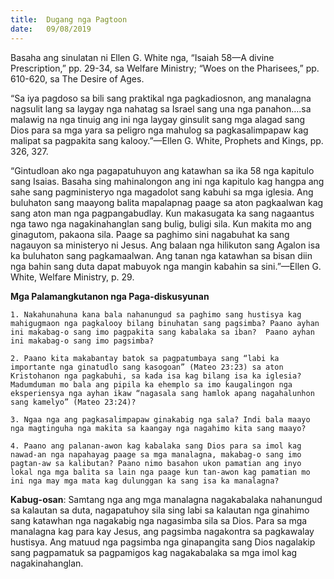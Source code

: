 ```yaml
---
title:  Dugang nga Pagtoon
date:   09/08/2019
---
```


Basaha ang sinulatan ni Ellen G. White nga, “Isaiah 58—A divine Prescription,” pp. 29-34, sa Welfare Ministry; “Woes on the Pharisees,” pp. 610-620, sa The Desire of Ages.

“Sa iya pagdoso sa bili sang praktikal nga pagkadiosnon, ang manalagna nagsulit lang sa laygay nga nahatag sa Israel sang una nga panahon….sa malawig na nga tinuig ang ini nga laygay ginsulit sang mga alagad sang Dios para sa mga yara sa peligro nga mahulog sa pagkasalimpapaw kag malipat sa pagpakita sang kalooy.”—Ellen G. White, Prophets and Kings, pp. 326, 327.

“Gintudloan ako nga pagapatuhuyon ang katawhan sa ika 58 nga kapitulo sang Isaias.  Basaha sing mahinalongon ang ini nga kapitulo kag hangpa ang sahe sang pagministeryo nga magadolot sang kabuhi sa mga iglesia.  Ang buluhaton sang maayong balita mapalapnag paage sa aton pagkaalwan kag sang aton man nga pagpangabudlay.  Kun makasugata ka sang nagaantus nga tawo nga nagakinahanglan sang bulig, buligi sila.  Kun makita mo ang ginagutom, pakaona sila.  Paage sa paghimo sini nagabuhat ka sang nagauyon sa ministeryo ni Jesus.  Ang balaan nga hilikuton sang Agalon isa ka buluhaton sang pagkamaalwan.  Ang tanan nga katawhan sa bisan diin nga bahin sang duta dapat mabuyok nga mangin kabahin sa sini.”—Ellen G. White, Welfare Ministry, p. 29.

**Mga Palamangkutanon nga Paga-diskusyunan**

`1.	Nakahunahuna kana bala nahanungud sa paghimo sang hustisya kag mahigugmaon nga pagkalooy bilang binuhatan sang pagsimba? Paano ayhan ini makabag-o sang imo pagpakita sang kabalaka sa iban?  Paano ayhan ini makabag-o sang imo pagsimba?`

`2.	Paano kita makabantay batok sa pagpatumbaya sang “labi ka importante nga ginatudlo sang kasogoan” (Mateo 23:23) sa aton Kristohanon nga pagkabuhi, sa kada isa kag bilang isa ka iglesia?  Madumduman mo bala ang pipila ka ehemplo sa imo kaugalingon nga eksperiensya nga ayhan ikaw “nagasala sang hamlok apang nagahalunhon sang kamelyo” (Mateo 23:24)?`

`3.	Ngaa nga ang pagkasalimpapaw ginakabig nga sala? Indi bala maayo nga magtinguha nga makita sa kaangay nga nagahimo kita sang maayo?` 

`4.	Paano ang palanan-awon kag kabalaka sang Dios para sa imol kag nawad-an nga napahayag paage sa mga manalagna, makabag-o sang imo pagtan-aw sa kalibutan? Paano nimo basahon ukon pamatian ang inyo lokal nga mga balita sa lain nga paage kun tan-awon kag pamatian mo ini nga may mga mata kag dulunggan ka sang isa ka manalagna?`   

**Kabug-osan**:  Samtang nga ang mga manalagna nagakabalaka nahanungud sa kalautan sa duta, nagapatuhoy sila sing labi sa kalautan nga ginahimo sang katawhan nga nagakabig nga nagasimba sila sa Dios.  Para sa mga manalagna kag para kay Jesus, ang pagsimba nagakontra sa pagkawalay hustisya.  Ang matuud nga pagsimba nga ginapangita sang Dios nagalakip sang pagpamatuk sa pagpamigos kag nagakabalaka sa mga imol kag nagakinahanglan.